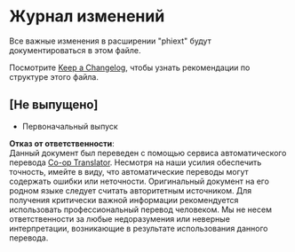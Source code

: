 <!--
CO_OP_TRANSLATOR_METADATA:
{
  "original_hash": "bd0afcb627d5754038537758315cbad7",
  "translation_date": "2025-03-27T04:56:08+00:00",
  "source_file": "code\\09.UpdateSamples\\Aug\\vscode\\phiext\\CHANGELOG.md",
  "language_code": "ru"
}
-->
# Журнал изменений

Все важные изменения в расширении "phiext" будут документироваться в этом файле.

Посмотрите [Keep a Changelog](http://keepachangelog.com/), чтобы узнать рекомендации по структуре этого файла.

## [Не выпущено]

- Первоначальный выпуск

**Отказ от ответственности**:  
Данный документ был переведен с помощью сервиса автоматического перевода [Co-op Translator](https://github.com/Azure/co-op-translator). Несмотря на наши усилия обеспечить точность, имейте в виду, что автоматические переводы могут содержать ошибки или неточности. Оригинальный документ на его родном языке следует считать авторитетным источником. Для получения критически важной информации рекомендуется использовать профессиональный перевод человеком. Мы не несем ответственности за любые недоразумения или неверные интерпретации, возникающие в результате использования данного перевода.